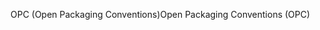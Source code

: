 <span data-ttu-id="2f33e-101">OPC (Open Packaging Conventions)</span><span class="sxs-lookup"><span data-stu-id="2f33e-101">Open Packaging Conventions (OPC)</span></span>